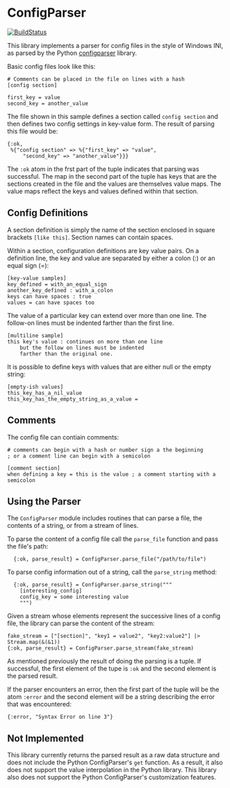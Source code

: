 ConfigParser
============
[![BuildStatus](https://travis-ci.org/easco/configparser_ex.svg?branch=master)](https://travis-ci.org/easco/configparser_ex)

This library implements a parser for config files in the style of Windows INI, as parsed by the Python [configparser](https://docs.python.org/3/library/configparser.html) library.

Basic config files look like this:

```
# Comments can be placed in the file on lines with a hash
[config section]

first_key = value
second_key = another_value
```
The file shown in this sample defines a section called `config section` and then defines two config settings in key-value form.  The result of parsing this file would be:

```
{:ok,
 %{"config section" => %{"first_key" => "value",
     "second_key" => "another_value"}}}
```

The `:ok` atom in the frst part of the tuple indicates that parsing was successful.  The map in the second part of the tuple has keys that are the sections created in the file and the values are themselves value maps.  The value maps reflect the keys and values defined within that section.

Config Definitions
------------------

A section definition is simply the name of the section enclosed in square brackets `[like this]`.  Section names can contain spaces.

Within a section, configuration definitions are key value pairs.  On a definition line, the key and value are separated by either a colon (:) or an equal sign (=):

```
[key-value samples]
key_defined = with_an_equal_sign
another_key_defined : with_a_colon
keys can have spaces : true
values = can have spaces too
```
The value of a particular key can extend over more than one line.  The follow-on lines must be indented farther than the first line.

```
[multiline sample]
this key's value : continues on more than one line
    but the follow on lines must be indented
    farther than the original one.
```

It is possible to define keys with values that are either null or the empty string:

```
[empty-ish values]
this_key_has_a_nil_value
this_key_has_the_empty_string_as_a_value =
```

Comments
-----------

The config file can contiain comments:

```
# comments can begin with a hash or number sign a the beginning
; or a comment line can begin with a semicolon

[comment section]
when defining a key = this is the value ; a comment starting with a semicolon
```

Using the Parser
----------------

The `ConfigParser` module includes routines that can parse a file, the contents of a string, or from a stream of lines.

To parse the content of a config file call the `parse_file` function and pass the file's path:

```
  {:ok, parse_result} = ConfigParser.parse_file("/path/to/file")
```

To parse config information out of a string, call the `parse_string` method:

```
  {:ok, parse_result} = ConfigParser.parse_string("""
    [interesting_config]
    config_key = some interesting value
    """)
```

Given a stream whose elements represent the successive lines of a config file, the library can parse the content of the stream:

```
fake_stream = ["[section]", "key1 = value2", "key2:value2"] |> Stream.map(&(&1))
{:ok, parse_result} = ConfigParser.parse_stream(fake_stream)
```

As mentioned previously the result of doing the parsing is a tuple.  If successful, the first element of the tupe is `:ok` and the second element is the parsed result.

If the parser encounters an error, then the first part of the tuple will be the atom `:error` and the second element will be a string describing the error that was encountered:

```
{:error, "Syntax Error on line 3"}
```

Not Implemented
---------------

This library currently returns the parsed result as a raw data structure and does not include the Python ConfigParser's `get` function.  As a result, it also does not support the value interpolation in the Python library.  This library also does not support the Python ConfigParser's customization features.
